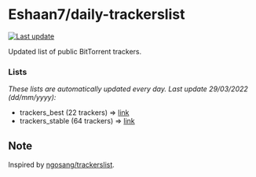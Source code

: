 
# Eshaan7/daily-trackerslist 

[![Last update](https://img.shields.io/badge/Last%20update-29/03/2022-blue.svg)](#)

Updated list of public BitTorrent trackers.

### Lists
*These lists are automatically updated every day. Last update 29/03/2022 (_dd/mm/yyyy_):*

* trackers_best (22 trackers) => [link](https://raw.githubusercontent.com/eshaan7/daily-trackerslist/master/trackers_best.txt)
* trackers_stable (64 trackers) => [link](https://raw.githubusercontent.com/eshaan7/daily-trackerslist/master/trackers_stable.txt)

## Note

Inspired by [ngosang/trackerslist](https://github.com/ngosang/trackerslist).
